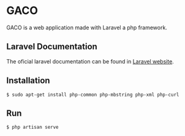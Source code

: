 # GACO 


GACO is a web application made with Laravel a php framework.

## Laravel Documentation

The oficial laravel documentation can be found in [Laravel website](http://laravel.com/docs).

## Installation

`$ sudo apt-get install php-common php-mbstring php-xml php-curl`

## Run

`$ php artisan serve`